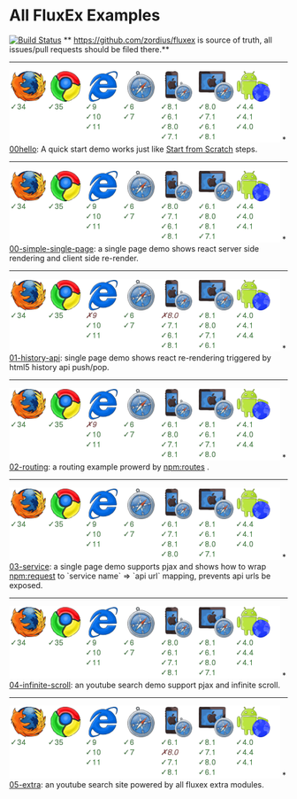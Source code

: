 All FluxEx Examples
===================

[![Build Status](https://travis-ci.org/zordius/fluxex-examples.svg?branch=master)](https://travis-ci.org/zordius/fluxex-examples) ** https://github.com/zordius/fluxex is source of truth, all issues/pull requests should be filed there.**

<hr />

<img src="00hello/badge.png" />
* <a href="00hello">00hello</a>: A quick start demo works just like <a href="https://github.com/zordius/fluxex/blob/master/SCRATCH.md">Start from Scratch</a> steps.
<hr />

<img src="00-simple-single-page/badge.png" />
* <a href="00-simple-single-page">00-simple-single-page</a>: a single page demo shows react server side rendering and client side re-render.
<hr />

<img src="01-history-api/badge.png" />
* <a href="01-history-api">01-history-api</a>: single page demo shows react re-rendering triggered by html5 history api push/pop.
<hr />

<img src="02-routing/badge.png" />
* <a href="02-routing">02-routing</a>: a routing example prowerd by <a href="https://github.com/aaronblohowiak/routes.js">npm:routes</a> .
<hr />

<img src="03-service/badge.png" />
* <a href="03-service">03-service</a>: a single page demo supports pjax and shows how to wrap <a href="https://github.com/request/request">npm:request</a> to `service name` => `api url` mapping, prevents api urls be exposed.
<hr />

<img src="04-infinite-scroll/badge.png" />
* <a href="04-infinite-scroll">04-infinite-scroll</a>: an youtube search demo support pjax and infinite scroll.
<hr />

<img src="05-extra/badge.png" />
* <a href="05-extra">05-extra</a>: an youtube search site powered by all fluxex extra modules.
